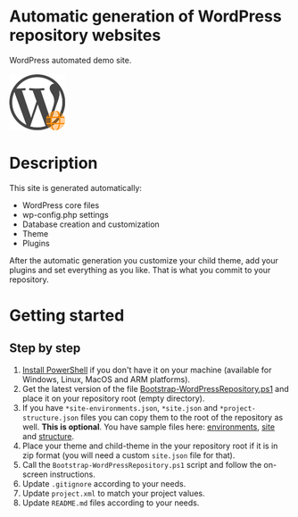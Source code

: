 # Automatic generation of WordPress repository websites

WordPress automated demo site.<br><br>
![Logo](../../../.media/WordPress-logotype-simplified-site-100px.png)

# Description

This site is generated automatically:
* WordPress core files
* wp-config.php settings
* Database creation and customization
* Theme
* Plugins

After the automatic generation you customize your child theme, add your plugins and set everything as you like. That is what you commit to your repository.

# Getting started

## Step by step

1. [Install PowerShell](https://docs.microsoft.com/en-us/powershell/scripting/install/installing-powershell) if you don't have it on your machine (available for Windows, Linux, MacOS and ARM platforms).
2. Get the latest version of the file [Bootstrap-WordPressRepository.ps1](https://raw.githubusercontent.com/aheadlabs/devops-toolset/master/wordpress/Bootstrap-WordPressRepository.ps1) and place it on your repository root (empty directory).
3. If you have `*site-environments.json`, `*site.json` and `*project-structure.json` files you can copy them to the root of the repository as well. **This is optional**. You have sample files here: [environments](https://github.com/aheadlabs/devops-toolset/blob/master/wordpress/default-site-environments.json), [site](https://github.com/aheadlabs/devops-toolset/blob/master/wordpress/default-localhost-site.json) and [structure](https://github.com/aheadlabs/devops-toolset/blob/master/wordpress/default-wordpress-project-structure.json).
4. Place your theme and child-theme in the your repository root if it is in zip format (you will need a custom `site.json` file for that).
5. Call the `Bootstrap-WordPressRepository.ps1` script and follow the on-screen instructions.
6. Update `.gitignore` according to your needs.
7. Update `project.xml` to match your project values.
8. Update `README.md` files according to your needs.
